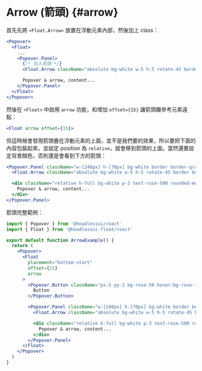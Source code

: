 # Arrow (箭頭) {#arrow}

首先先將 `<Float.Arrow>` 放置在浮動元素內部，然後加上 class：

```jsx
<Popover>
  <Float>
    ...
    <Popover.Panel>
      {/* 加入箭頭 */}
      <Float.Arrow className="absolute bg-white w-5 h-5 rotate-45 border border-gray-200" />

      Popover & arrow, content...
    </Popover.Panel>
  </Float>
</Popover>
```

然後在 `<Float>` 中啟用 `arrow` 功能，和增加 `offset={15}` 讓箭頭離參考元素遠點：

```jsx
<Float arrow offset={15}>
```

但這時候會發現箭頭疊在浮動元素的上面，並不是我們要的效果，所以要把下面的內容包裝起來，並設定 position 為 `relative`，就會移到箭頭的上面。當然還要設定背景顏色，否則還是會看到下方的箭頭：

```jsx
<Popover.Panel className="w-[240px] h-[70px] bg-white border border-gray-200 rounded-md shadow-lg focus:outline-none">
  <Float.Arrow className="absolute bg-white w-5 h-5 rotate-45 border border-gray-200" />

  <div className="relative h-full bg-white p-3 text-rose-500 rounded-md">
    Popover & arrow, content...
  </div>
</Popover.Panel>
```

箭頭完整範例：

```jsx
import { Popover } from '@headlessui/react'
import { Float } from '@headlessui-float/react'

export default function ArrowExample() {
  return (
    <Popover>
      <Float
        placement="bottom-start"
        offset={15}
        arrow
      >
        <Popover.Button className="px-5 py-2 bg-rose-50 hover:bg-rose-100 text-rose-500 rounded">
          Button
        </Popover.Button>

        <Popover.Panel className="w-[240px] h-[70px] bg-white border border-gray-200 rounded-md shadow-lg focus:outline-none">
          <Float.Arrow className="absolute bg-white w-5 h-5 rotate-45 border border-gray-200" />

          <div className="relative h-full bg-white p-3 text-rose-500 rounded-md">
            Popover & arrow, content...
          </div>
        </Popover.Panel>
      </Float>
    </Popover>
  )
}
```

